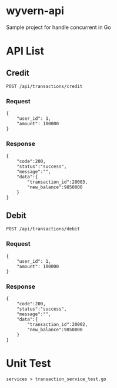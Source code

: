 # wyvern-api
Sample project for handle concurrent in Go

# API List
## Credit
`POST /api/transactions/credit`
### Request
    {
        "user_id": 1,
        "amount": 100000
    }
### Response

    {
        "code":200,
        "status":"success",
        "message":"",
        "data":{
            "transaction_id":20003,
            "new_balance":9850000
        }
    }
## Debit
`POST /api/transactions/debit`
### Request
    {
        "user_id": 1,
        "amount": 100000
    }
### Response

    {
        "code":200,
        "status":"success",
        "message":"",
        "data":{
            "transaction_id":20002,
            "new_balance":9850000
        }
    }

# Unit Test
`services > transaction_service_test.go`